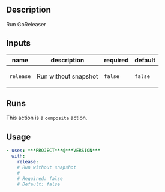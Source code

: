 ## Description

Run GoReleaser

## Inputs

| name | description | required | default |
| --- | --- | --- | --- |
| `release` | <p>Run without snapshot</p> | `false` | `false` |


## Runs

This action is a `composite` action.

## Usage

```yaml
- uses: ***PROJECT***@***VERSION***
  with:
    release:
    # Run without snapshot
    #
    # Required: false
    # Default: false
```



